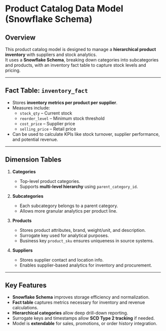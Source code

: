 # Product Catalog Data Model (Snowflake Schema)

## Overview
This product catalog model is designed to manage a **hierarchical product inventory** with suppliers and stock analytics.  
It uses a **Snowflake Schema**, breaking down categories into subcategories and products, with an inventory fact table to capture stock levels and pricing.

---

## Fact Table: `inventory_fact`
- Stores **inventory metrics per product per supplier**.  
- Measures include:
  - `stock_qty` – Current stock
  - `reorder_level` – Minimum stock threshold
  - `cost_price` – Supplier price
  - `selling_price` – Retail price
- Can be used to calculate KPIs like stock turnover, supplier performance, and potential revenue.

---

## Dimension Tables

1. **Categories**
   - Top-level product categories.  
   - Supports **multi-level hierarchy** using `parent_category_id`.

2. **Subcategories**
   - Each subcategory belongs to a parent category.  
   - Allows more granular analytics per product line.

3. **Products**
   - Stores product attributes, brand, weight/unit, and description.  
   - Surrogate key used for analytical purposes.  
   - Business key `product_sku` ensures uniqueness in source systems.

4. **Suppliers**
   - Stores supplier contact and location info.  
   - Enables supplier-based analytics for inventory and procurement.

---

## Key Features
- **Snowflake Schema** improves storage efficiency and normalization.  
- **Fact table** captures metrics necessary for inventory and revenue calculations.  
- **Hierarchical categories** allow deep drill-down reporting.  
- Surrogate keys and timestamps allow **SCD Type 2 tracking** if needed.  
- Model is **extendable** for sales, promotions, or order history integration.
